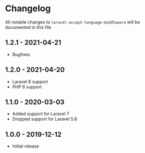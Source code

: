 # Changelog

All notable changes to `laravel-accept-language-middleware` will be documented in this file

## 1.2.1 - 2021-04-21

- Bugfixes

## 1.2.0 - 2021-04-20

- Laravel 8 support
- PHP 8 support

## 1.1.0 - 2020-03-03

- Added support for Laravel 7
- Dropped support for Laravel 5.8

## 1.0.0 - 2019-12-12

- Initial release
